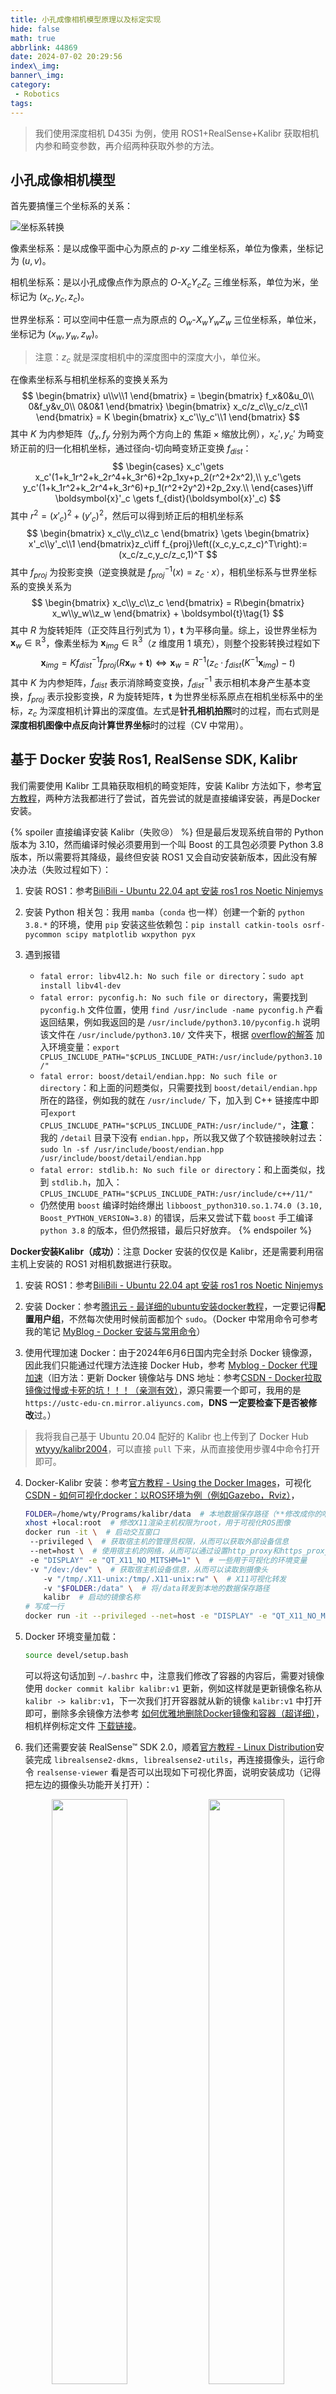 ```yaml
---
title: 小孔成像相机模型原理以及标定实现
hide: false
math: true
abbrlink: 44869
date: 2024-07-02 20:29:56
index\_img:
banner\_img:
category:
 - Robotics
tags:
---
```


> 我们使用深度相机 D435i 为例，使用 ROS1+RealSense+Kalibr 获取相机内参和畸变参数，再介绍两种获取外参的方法。

## 小孔成像相机模型

首先要搞懂三个坐标系的关系：

![坐标系转换](/figures/robotics/camera/坐标系转换.png)

像素坐标系：是以成像平面中心为原点的 $p\text{-} xy$ 二维坐标系，单位为像素，坐标记为 $(u,v)$。

相机坐标系：是以小孔成像点作为原点的 $O\text{-}X_cY_cZ_c$ 三维坐标系，单位为米，坐标记为 $(x_c,y_c,z_c)$。

世界坐标系：可以空间中任意一点为原点的 $O_w\text{-}X_wY_wZ_w$ 三位坐标系，单位米，坐标记为 $(x_w,y_w,z_w)$。

> 注意：$z_c$ 就是深度相机中的深度图中的深度大小，单位米。

在像素坐标系与相机坐标系的变换关系为
$$
\begin{bmatrix}
u\\v\\1
\end{bmatrix} =
\begin{bmatrix}
f_x&0&u_0\\
0&f_y&v_0\\
0&0&1
\end{bmatrix}
\begin{bmatrix}
x_c/z_c\\y_c/z_c\\1
\end{bmatrix} = K
\begin{bmatrix}
x_c'\\y_c'\\1
\end{bmatrix}
$$
其中 $K$ 为内参矩阵（$f_x,f_y$ 分别为两个方向上的 $\text{焦距} \times \text{缩放比例}$），$x_c',y_c'$ 为畸变矫正前的归一化相机坐标，通过径向-切向畸变矫正变换 $f_{dist}$：
$$
\begin{cases}
x_c'\gets x_c'(1+k_1r^2+k_2r^4+k_3r^6)+2p_1xy+p_2(r^2+2x^2),\\
y_c'\gets y_c'(1+k_1r^2+k_2r^4+k_3r^6)+p_1(r^2+2y^2)+2p_2xy.\\
\end{cases}\iff \boldsymbol{x}'_c \gets f_{dist}(\boldsymbol{x}'_c)
$$
其中 $r^2=(x'_c)^2+(y'_c)^2$，然后可以得到矫正后的相机坐标系
$$
\begin{bmatrix}
x_c\\y_c\\z_c
\end{bmatrix} \gets
\begin{bmatrix}
x'_c\\y'_c\\1
\end{bmatrix}z_c\iff f_{proj}\left((x_c,y_c,z_c)^T\right):=(x_c/z_c,y_c/z_c,1)^T
$$
其中 $f_{proj}$ 为投影变换（逆变换就是 $f_{proj}^{-1}(x)=z_c\cdot x$），相机坐标系与世界坐标系的变换关系为
$$
\begin{bmatrix}
x_c\\y_c\\z_c
\end{bmatrix} = 
R\begin{bmatrix}
x_w\\y_w\\z_w
\end{bmatrix} + \boldsymbol{t}\tag{1}
$$
其中 $R$ 为旋转矩阵（正交阵且行列式为 $1$），$\boldsymbol{t}$ 为平移向量。综上，设世界坐标为 $\boldsymbol{x}_w\in\mathbb{R}^3$，像素坐标为 $\boldsymbol{x}_{img} \in\mathbb{R}^3$（$z$ 维度用 $1$ 填充），则整个投影转换过程如下
$$
\boldsymbol{x}_{img} = Kf_{dist}^{-1}f_{proj}(R\boldsymbol{x}_{w}+\boldsymbol{t})\iff \boldsymbol{x}_w=R^{-1}\left(z_{c}\cdot f_{dist}(K^{-1}\boldsymbol{x}_{img})-t\right)\tag{2}
$$
其中 $K$ 为内参矩阵，$f_{dist}$ 表示消除畸变变换，$f_{dist}^{-1}$ 表示相机本身产生基本变换，$f_{proj}$ 表示投影变换，$R$ 为旋转矩阵，$\boldsymbol{t}$ 为世界坐标系原点在相机坐标系中的坐标，$z_c$ 为深度相机计算出的深度值。左式是**针孔相机拍照**时的过程，而右式则是**深度相机图像中点反向计算世界坐标**时的过程（CV 中常用）。

## 基于 Docker 安装 Ros1, RealSense SDK, Kalibr
我们需要使用 Kalibr 工具箱获取相机的畸变矩阵，安装 Kalibr 方法如下，参考[官方教程](https://github.com/ethz-asl/kalibr/wiki/installation)，两种方法我都进行了尝试，首先尝试的就是直接编译安装，再是Docker安装。

{% spoiler 直接编译安装 Kalibr（失败😢） %}
但是最后发现系统自带的 Python 版本为 3.10，然而编译时候必须要用到一个叫 Boost 的工具包必须要 Python 3.8 版本，所以需要将其降级，最终但安装 ROS1 又会自动安装新版本，因此没有解决办法（失败过程如下）：

1. 安装 ROS1：参考[BiliBili - Ubuntu 22.04 apt 安装 ros1 ros Noetic Ninjemys](https://www.bilibili.com/read/cv30135783/)
2. 安装 Python 相关包：我用 `mamba`（`conda` 也一样）创建一个新的 `python 3.8.*` 的环境，使用 `pip` 安装这些依赖包：`pip install catkin-tools osrf-pycommon scipy matplotlib wxpython pyx `

3. 遇到报错
   - `fatal error: libv4l2.h: No such file or directory`：`sudo apt install libv4l-dev`
   - `fatal error: pyconfig.h: No such file or directory`，需要找到 `pyconfig.h` 文件位置，使用 `find /usr/include -name pyconfig.h` 产看返回结果，例如我返回的是 `/usr/include/python3.10/pyconfig.h` 说明该文件在 `/usr/include/python3.10/` 文件夹下，根据 [overflow的解答](https://stackoverflow.com/a/22674820) 加入环境变量：`export CPLUS_INCLUDE_PATH="$CPLUS_INCLUDE_PATH:/usr/include/python3.10/"`
   - `fatal error: boost/detail/endian.hpp: No such file or directory`：和上面的问题类似，只需要找到 `boost/detail/endian.hpp` 所在的路径，例如我的就在 `/usr/include/` 下，加入到 C++ 链接库中即可`export CPLUS_INCLUDE_PATH="$CPLUS_INCLUDE_PATH:/usr/include/"`，**注意**：我的 `/detail` 目录下没有 `endian.hpp`，所以我又做了个软链接映射过去：`sudo ln -sf /usr/include/boost/endian.hpp /usr/include/boost/detail/endian.hpp`
   - `fatal error: stdlib.h: No such file or directory`：和上面类似，找到 `stdlib.h`，加入：`CPLUS_INCLUDE_PATH="$CPLUS_INCLUDE_PATH:/usr/include/c++/11/"`
   - 仍然使用 `boost` 编译时始终爆出 `libboost_python310.so.1.74.0 (3.10, Boost_PYTHON_VERSION=3.8)` 的错误，后来又尝试下载 `boost` 手工编译 `python 3.8` 的版本，但仍然报错，最后只好放弃。
{% endspoiler %}

**Docker安装Kalibr（成功）**：注意 Docker 安装的仅仅是 Kalibr，还是需要利用宿主机上安装的 ROS1 对相机数据进行获取。

1. 安装 ROS1：参考[BiliBili - Ubuntu 22.04 apt 安装 ros1 ros Noetic Ninjemys](https://www.bilibili.com/read/cv30135783/)

2. 安装 Docker：参考[腾讯云 - 最详细的ubuntu安装docker教程](https://cloud.tencent.com/developer/article/2309562)，一定要记得**配置用户组**，不然每次使用时候前面都加个 `sudo`。（Docker 中常用命令可参考我的笔记 [MyBlog - Docker 安装与常用命令](/posts/51856/)）

3. 使用代理加速 Docker：由于2024年6月6日国内完全封杀 Docker 镜像源，因此我们只能通过代理方法连接 Docker Hub，参考 [Myblog -  Docker 代理加速](/posts/51856/#docker-代理加速)（旧方法：更新 Docker 镜像站与 DNS 地址：参考[CSDN - Docker拉取镜像过慢或卡死的坑！！！（亲测有效）](https://blog.csdn.net/m0_65933139/article/details/130181525)，源只需要一个即可，我用的是 `https://ustc-edu-cn.mirror.aliyuncs.com`，**DNS 一定要检查下是否被修改**过。）

> 我将我自己基于 Ubuntu 20.04 配好的 Kalibr 也上传到了 Docker Hub [wtyyy/kalibr2004](https://hub.docker.com/repository/docker/wtyyy/kalibr2004/general)，可以直接 `pull` 下来，从而直接使用步骤4中命令打开即可。

4. Docker-Kalibr 安装：参考[官方教程 - Using the Docker Images](https://github.com/ethz-asl/kalibr/wiki/installation#using-the-docker-images)，可视化[CSDN - 如何可视化docker：以ROS环境为例（例如Gazebo，Rviz）](https://blog.csdn.net/zkk9527/article/details/121159353)，

   ```bash
   FOLDER=/home/wty/Programs/kalibr/data  # 本地数据保存路径（**修改成你的哈**）
   xhost +local:root  # 修改X11渲染主机权限为root，用于可视化ROS图像
   docker run -it \  # 启动交互窗口
   	--privileged \  # 获取宿主机的管理员权限，从而可以获取外部设备信息
   	--net=host \  # 使用宿主机的网络，从而可以通过设置http_proxy和https_proxy直接使用代理
   	-e "DISPLAY" -e "QT_X11_NO_MITSHM=1" \  # 一些用于可视化的环境变量
   	-v "/dev:/dev" \  # 获取宿主机设备信息，从而可以读取到摄像头
       -v "/tmp/.X11-unix:/tmp/.X11-unix:rw" \  # X11可视化转发
       -v "$FOLDER:/data" \  # 将/data转发到本地的数据保存路径
       kalibr  # 启动的镜像名称
   # 写成一行
   docker run -it --privileged --net=host -e "DISPLAY" -e "QT_X11_NO_MITSHM=1" -v "/dev:/dev" -v "/tmp/.X11-unix:/tmp/.X11-unix:rw" -v "$FOLDER:/data" kalibr
   ```

5. Docker 环境变量加载：

   ```bash
   source devel/setup.bash
   ```

   可以将这句话加到 `~/.bashrc` 中，注意我们修改了容器的内容后，需要对镜像使用 `docker commit kalibr kalibr:v1` 更新，例如这样就是更新镜像名称从 `kalibr -> kalibr:v1`，下一次我们打开容器就从新的镜像 `kalibr:v1` 中打开即可，删除多余镜像方法参考 [如何优雅地删除Docker镜像和容器（超详细）](https://blog.csdn.net/u014282578/article/details/127866389)，相机样例标定文件 [下载链接](https://github.com/ethz-asl/kalibr/issues/514)。

6. 我们还需要安装 RealSense™ SDK 2.0，顺着[官方教程 - Linux Distribution](https://github.com/IntelRealSense/librealsense/blob/master/doc/distribution_linux.md#installing-the-packages)安装完成 `librealsense2-dkms, librealsense2-utils`，再连接摄像头，运行命令 `realsense-viewer` 看是否可以出现如下可视化界面，说明安装成功（记得把左边的摄像头功能开关打开）：

<div align='center'>
   <img src=/figures/robotics/camera/realsense_viewer1.png width=49%></image>
   <img src=/figures/robotics/camera/realsense_viewer2.png width=49%></image>
</div>

### 内参标定（获取）
> D435i 的内参矩阵 $K$ 可以通过 RealSence SDK 直接获取（更加准确），但也可以通过下文中的畸变参数标定过程中获取。

 在 ROS 中将摄像头加入话题（ROS 是一个控制系统，需要将每个设备手动打开，打开后成为一个 node，使用 `rosnode list` 查看，每个 node 还具有很多相关 topic，可以获取其参数信息，通过 `rostopic list` 查看全部 topic，使用 `rostopic echo ${topic-name}` 获取话题具体信息，而打开 D435 摄像头就需要使用 realsense 安装的相关依赖包）， **内参获取**方法如下：

相机分辨率需要先固定成和python获取到的一样，这里设置为 `1280x720`，修改 `rs_camera.launch` 中：

```bash
cd /opt/ros/noetic/share/realsense2_camera/launch/rs_camera.launch
# 找到26行中，infra_width, infra_height 分别将后面的数字修改为 1280x720
<arg name="infra_width"         default="1280"/>
<arg name="infra_height"        default="720"/>
# 找到33行中，color_width, color_height 分别将后面的数字修改为 1280x720
<arg name="color_width"         default="1280"/>
<arg name="color_height"        default="720"/>
```

执行 `roslaunch realsense2_camera rs_camera.launch` 将摄像头加入到 node，执行 `rostopic list` 查看（左图），并使用 `rostopic echo /camera/color/camera_info` （右图）：

![ROS+RealSense获取相机内参矩阵](/figures/robotics/camera/ROS+RealSense获取相机内参矩阵.png)

内参矩阵为 `K: [908.2644653320312, 0.0, 650.677978515625, 0.0, 907.4638671875, 370.1951904296875, 0.0, 0.0, 1.0]` 对应 $3\times 3$ 矩阵的展开，非零项分别为内参矩阵中的 $f_x,u_0,f_y,v_0$（和上文ROS2获取中的内参矩阵不同是因为换了个相机）

### 畸变系数标定
>  参考 Kalibr [官方教程](https://github.com/ethz-asl/kalibr/wiki/multiple-camera-calibration) 和 [CSDN - Intel Realsense D435i标定详细步骤](https://blog.csdn.net/weixin_42705114/article/details/109721864)

#### 显示当前摄像头

首先要学会通过 `rviz` 显示当前摄像头，首先我们还是打开相机节点 `roslaunch realsense2_camera rs_camera.launch`，打开一个新的终端（可以使用 `tmux` 或者用 `vscode` 打开 docker），执行 `rviz`，会弹出可视化界面，如下操作从 `Add -> By topic -> /camera/color/image_raw/image -> OK` 中，即可加入当前相机图像（要从边上拖出来才能放大）。

<div align='center'>
    <image src=/figures/robotics/camera/rviz使用1.png width=39%></image>
    <image src=/figures/robotics/camera/rviz使用2.png width=19%></image>
    <image src=/figures/robotics/camera/rviz使用3.png width=39%></image>
</div>


#### 获取标定板

**方法1**（本机生成）

标定首先需要先打印出来一个标定板，标定版配置可以参考官方的配置文件，我们在共享路径创建配置文件如下：

```bash
❯ cat /data/april.yaml
target_type: 'aprilgrid'    # gridtype
tagCols: 6                  # number of apriltags
tagRows: 6                  # number of apriltags
tagSize: 0.088              # size of apriltag, edge to edge [m]
tagSpacing: 0.3             # ratio of space between tags to tagSize
```

对应生成标记板 `pdf` 文件命令为

```bash
kalibr_create_target_pdf --type apriltag --nx 6 --ny 6 --tsize 0.088 --tspace 0.3 /data/target.pdf
```

我们就能在本机的共享目录 `$FOLDER` 下看到标定板target.pdf文件，从而进行打印。（但这个标定版大小很大，所以不支持A4打印，手动调整应该也行，但是很麻烦，推荐下面这个方法）

--- 

**方法2**（用网页自动生成，推荐，用A4纸就能打印）
在这个网站[calib.io/Pattern Generator](https://calib.io/pages/camera-calibration-pattern-generator)，进行如下设置：
```bash
Target Type: Kalibr/AprilGrid
Board Width [mm]: 297
Board Height [mm]: 210
Rows: 5
Columns: 6
Tag Size [mm]: 19
```
就可以得到这个[PDF文件](/figures/robotics/camera/targetboard_A4_kalibr_aprilgrid_200x150_5x6_19.pdf)啦，我们直接用A4纸打印出来就能用，对应的标定配置文件如下：
```bash
❯ cat /data/april.yaml
target_type: 'aprilgrid'    # gridtype
tagCols: 6                  # number of apriltags
tagRows: 5                  # number of apriltags
tagSize: 0.019              # size of apriltag, edge to edge [m]
tagSpacing: 0.3             # ratio of space between tags to tagSize
```

#### 录制ROS视频包

标定是离线进行的，所以我们需要先录制一个视频包下来，但是我们不用在相机原有的频率下标记，所以创建一个固定 10Hz 频率（随便给个低点的就行）的新节点 `\color`：`rosrun topic_tools throttle messages /camera/color/image_raw 10.0 /color`，然后我们再从上面的 `rviz` 中打开 `/color` 节点的图像，可以看到有明显掉帧，我们拿起标定板保持在摄像头中，开始视频录制 `rosbag record -O /data/camd435i_10hz /color`，在录制过程中可以左右移动下标记板，然后 `ctrl C` 停止录制，文件保存在 `/data/camd435i_10hz.bag` 中。

#### 內参矩阵及畸变系数计算

如果 `kalibr_calibrate_cameras` 无法执行，添加路径：`export PATH=/catkin_ws/devel/lib/kalibr:$PATH` 。

执行下述代码（[可视化角点检测效果 Kalibr标记效果.webm](https://drive.google.com/file/d/19TT175ZED-C_JfZUa_B8XhbsDBknxlpf/view?usp=drive_link)）

````bash
kalibr_calibrate_cameras --target /data/april.yaml \  # 标记板配置文件
	--bag /data/camd435i_10hz.bag \  # 录制的视频包
	--models pinhole-radtan \  # 选择的相机模型为pinhole，畸变模型为radtan
	--topics /color \  # 选择录制视频的话题
	--show-extractio  # 可视化角点检测结果
# 写成一行
kalibr_calibrate_cameras --target /data/april.yaml --bag /data/camd435i_10hz.bag --models pinhole-radtan --topics /color --show-extractio
````

等执行完成后，在 `/data` 文件夹（共享文件夹）下会生成三个文件 `*.pdf, *.txt, *.yaml`

{% spoiler 我的 *.txt 文件 %}
```txt
Calibration results
====================
Camera-system parameters:
cam0 (/color):
    type: <class 'aslam_cv.libaslam_cv_python.DistortedPinholeCameraGeometry'>
    distortion: [ 0.1136323  -0.24918569 -0.00006587  0.00135696] +- [0.00317183 0.00929075 0.00046802 0.00045858]
    projection: [900.87667006 900.02687406 652.03098026 367.2331528 ] +- [0.92552758 0.81790359 1.04089438 1.11924883]
    reprojection error: [0.000000, 0.000000] +- [0.268245, 0.238228]



Target configuration
====================

  Type: aprilgrid
  Tags:
    Rows: 6
    Cols: 6
    Size: 0.088 [m]
    Spacing 0.026399999999999996 [m]
```
{% endspoiler %}

消除畸变变换如下：
$$
\begin{bmatrix}
x_c\\y_c\\z_c
\end{bmatrix} \gets
\begin{bmatrix}
x'_c\\y'_c\\1
\end{bmatrix}z_c\iff f_{proj}\left((x_c,y_c,z_c)^T\right)
$$

可以看出畸变系数为 `[ 0.1136323  -0.24918569 -0.00006587  0.00135696]`，其中前两个为径向畸变 $k_1,k_2$，后两个为切向畸变 $p_1,p_2$。对于内参矩阵，和 ROS+RealSense 直接读取出来的比较接近，但没有那个精确，我们还是使用直接读取出来的用于后续计算。

## 外参标定
使用**内参和畸变矩阵**可以得到从像素坐标系到相机坐标系的变换，再找到**旋转+平移**（仿射变换）矩阵就可以从相机坐标系到世界坐标系，我们关注 [小孔成像相机模型](./#小孔成像相机模型) 中的**相机与世界坐标系 $(1)$ 式**，**图像与世界坐标系 $(2)$ 式**：
$$
\begin{bmatrix}
x_c\\y_c\\z_c
\end{bmatrix} = 
R\begin{bmatrix}
x_w\\y_w\\z_w
\end{bmatrix} + \boldsymbol{t}\tag{1}
$$
$$
\boldsymbol{x}_{img} = Kf_{dist}^{-1}f_{proj}(R\boldsymbol{x}_{w}+\boldsymbol{t})\iff \boldsymbol{x}_w=R^{-1}\left(z_{c}\cdot f_{dist}(K^{-1}\boldsymbol{x}_{img})-t\right)\tag{2}
$$

两式分别对应计算 $R,T$ 有两种方法：

- 通过 $(1)$ 式直接计算：我们可以通过获取**世界坐标系**中的 $(0,0,0),(1,0,0),(0,1,0)$ 三个点在图像中的位置（图像识别），通过内参矩阵 $K$ 以及深度信息 $z_c$ 得到对应的**相机坐标** $(x_c,y_c,z_c)$，将三个点对分别带入 $(1)$ 式中，从而计算出 $R:=(\boldsymbol{r}_1,\boldsymbol{r}_2,\boldsymbol{r}_3)$ 中的 $\boldsymbol{r}_1,\boldsymbol{r}_2$ 和 $\boldsymbol{t}$，通过外积求得 $\boldsymbol{r}_3=\boldsymbol{r}_1\times \boldsymbol{r}_2$。但是这种方法由于 $z_c$ 的估计可能存在误差，不能保证 $\boldsymbol{r}_1\perp\boldsymbol{r}_2$ 即 $R$ 是旋转矩阵。（代码 [`get_extri.py`](https://github.com/wty-yy/tri-fingers/blob/master/code/camera/get_extri.py) 中的 `calPoseFrom3Points`）

- 通过 $(2)$ 式直接计算：另一种不依赖深度信息的方法是使用最小二乘法，通过 `cv2` 中求解 [`solvePnP`](https://docs.opencv.org/4.x/d9/d0c/group__calib3d.html#ga549c2075fac14829ff4a58bc931c033d) 的方法来获取（官方外参标定文档 [Perspective-n-Point (PnP) pose computation](https://docs.opencv.org/4.x/d5/d1f/calib3d_solvePnP.html)），假设我们给出 $n$ 个世界坐标系与相机坐标系的点对 $(\boldsymbol{x}_c)_i,(\boldsymbol{x}_w)_i$，通过求解最优化问题，得到 $R,T$。

$$
\min_{R,T}\sum_{i=1}^n||(x_c)_i-(R(x_w)_i+T)||_2^2,\\
s.t.\quad R^TR = I, \text{det}(R) = 1
$$

### 模拟小孔相机模型
即使没有摄像机，我们也可以通过 Python 中的 Numpy 和 cv2，将自己创建的三维空间中点通过小孔相机模型投影到二维平面上，并进行可视化，从而模拟成像过程，用上述两种方法反算出相机的外参，效果如下所示
![模拟小孔相机模型](/figures/robotics/camera/camera_projection_demo.gif)
#### 定义空间物体
```python
class SpaceObject:
  x_world: np.ndarray
  lines: np.ndarray

class Cube(SpaceObject):
  def __init__(self, width=1, center=np.array([0,0,0])):
    self.width = width
    self.center = center
    self.x_world = (np.array([
      [0, 0, 0], [1, 0, 0], [0, 1, 0], [0, 0, 1],
      [1, 1, 0], [1, 0, 1], [0, 1, 1], [1, 1, 1],
    ], np.float32) - np.array([0.5]*3, np.float32)) * width + np.ones(3, np.float32) * center
    self.lines = np.array([
      [0, 1], [0, 2], [1, 4], [2, 4],
      [0, 3], [1, 5], [2, 6], [4, 7],
      [5, 7], [6, 7], [3, 6], [3, 5],
    ], np.int32)

class Triangle(SpaceObject):
  def __init__(self, pos=None):
    if pos is None:
      pos = [(1,0,0), (0,1,0), (0,0,0)]
    self.x_world = np.array(pos, np.float32)  # (3, 3)
    self.lines = np.array([[0, 1], [1, 2], [2, 0]], np.int32)
```

#### 定义相机
```python
def rotation_3d(rot: Sequence):
  rx, ry, rz = rot
  sin, cos = np.sin, np.cos
  Rx = np.array([[1,0,0],[0,cos(rx),-sin(rx)],[0,sin(rx),cos(rx)]], np.float32)
  Ry = np.array([[cos(ry),0,sin(ry)],[0,1,0],[-sin(ry),0,cos(ry)]], np.float32)
  Rz = np.array([[cos(rz),-sin(rz),0],[sin(rz),cos(rz),0],[0,0,1]], np.float32)
  return Rx @ Ry @ Rz

class Camera:
  def __init__(self, fx=800, fy=800, u0=256, v0=256, rot=[np.pi/4,np.pi/6,np.pi/4], tran=[0,0,5], name='camera'):
    self.name = name
    self.fx, self.fy, self.u0, self.v0 = fx, fy, u0, v0
    self.img_size = (self.u0 * 2, self.v0 * 2)
    self.K = np.array([
      [fx, 0, u0],
      [0, fy, v0],
      [0, 0, 1]
    ], np.float32)
    self.rot = np.array(rot, np.float32)
    self.R = rotation_3d(rot)
    self.T = np.array(tran, dtype=np.float32)
    self.x_camera, self.x_img = [], []

  def cap(self, obj: SpaceObject, draw_vertex=True, show=True, delay=10, img=None):
    x_world = obj.x_world  # (N, 3)
    x_camera = x_world @ self.R.T + self.T.T
    self.x_camera.append(x_camera)
    x_img = x_camera @ self.K.T / x_camera[:, -1:]
    x_img = x_img[:, :2].astype(np.int32)
    self.x_img.append(x_img)
    if img is None:
      img = np.zeros((*self.img_size, 3), np.uint8)
    for (i, j) in obj.lines:
      cv2.line(img, x_img[i], x_img[j], color=(255,192,203), thickness=2)
    if draw_vertex:
      for pos in x_img:
        cv2.circle(img, pos, radius=1, color=(255,0,0), thickness=4)
    if show: self.show(img, delay)
    return img

  def cap_multi(self, objs: Sequence[SpaceObject], delay=10):
    img = None
    self.x_img = []
    for obj in objs:
      img = self.cap(obj, draw_vertex=False, show=False, img=img)
    self.x_img = np.concatenate(self.x_img, 0)
    self.show(img, delay)
    return img

  def show(self, img, delay):
    cv2.imshow(self.name, img)
    cv2.waitKey(delay)
```
#### 外参标定
```python
def get_extrinsics_img_and_world(x_img: np.ndarray, x_world: np.ndarray, K: np.ndarray, dist=None):
  """
  Give one-to-one N points in two coordinate systems, return world coor-sys to camera coor-sys.
  Args:
    x_img [shape=(N,3)]: Points in image coordinate system
    x_world [shape=(N,3)]: Points in world coordinate system
    K [shape=(3,3)]: Camera internal matrix
    dist [shape=(4,) or None]: If not None, give distortion coefficients k1, k2, p1, p2 (option: [k3, k4] after)
  """
  assert len(x_img) == len(x_world)
  _, R, T = cv2.solvePnP(
    x_world.astype(np.float32), x_img.astype(np.float32), K.astype(np.float32), distCoeffs=dist,
    flags=cv2.SOLVEPNP_P3P
  )
  R, _ = cv2.Rodrigues(R)
  return R, T

def get_extrinsics_camera_and_world(o: np.ndarray, x: np.ndarray, y: np.ndarray):
  """
  Args:
    o [shape=(3,)]: World (0, 0, 0) in camera coordinate system
    x [shape=(3,)]: World (x, 0, 0) in camera coordinate system, x can be any real number
    y [shape=(3,)]: World (0, y, 0) in camera coordinate system, y can be any real number
  Returns:
    R: Rotation matrix
    T: Translation vector
  """
  T = o
  r1, r2 = (x - T) / np.linalg.norm(x - T), (y - T) / np.linalg.norm(y - T)
  r3 = np.cross(r1, r2)
  r3 /= np.linalg.norm(r3)
  return np.array([r1,r2,r3], np.float32).T, T.T
```
#### 完整代码
```python
import numpy as np
import cv2
from typing import Sequence

class SpaceObject:
  x_world: np.ndarray
  lines: np.ndarray

class Cube(SpaceObject):
  def __init__(self, width=1, center=np.array([0,0,0])):
    self.width = width
    self.center = center
    self.x_world = (np.array([
      [0, 0, 0], [1, 0, 0], [0, 1, 0], [0, 0, 1],
      [1, 1, 0], [1, 0, 1], [0, 1, 1], [1, 1, 1],
    ], np.float32) - np.array([0.5]*3, np.float32)) * width + np.ones(3, np.float32) * center
    self.lines = np.array([
      [0, 1], [0, 2], [1, 4], [2, 4],
      [0, 3], [1, 5], [2, 6], [4, 7],
      [5, 7], [6, 7], [3, 6], [3, 5],
    ], np.int32)

class Triangle(SpaceObject):
  def __init__(self, pos=None):
    if pos is None:
      pos = [(1,0,0), (0,1,0), (0,0,0)]
    self.x_world = np.array(pos, np.float32)  # (3, 3)
    self.lines = np.array([[0, 1], [1, 2], [2, 0]], np.int32)

def rotation_3d(rot: Sequence):
  rx, ry, rz = rot
  sin, cos = np.sin, np.cos
  Rx = np.array([[1,0,0],[0,cos(rx),-sin(rx)],[0,sin(rx),cos(rx)]], np.float32)
  Ry = np.array([[cos(ry),0,sin(ry)],[0,1,0],[-sin(ry),0,cos(ry)]], np.float32)
  Rz = np.array([[cos(rz),-sin(rz),0],[sin(rz),cos(rz),0],[0,0,1]], np.float32)
  return Rx @ Ry @ Rz

class Camera:
  def __init__(self, fx=800, fy=800, u0=256, v0=256, rot=[np.pi/4,np.pi/6,np.pi/4], tran=[0,0,5], name='camera'):
    self.name = name
    self.fx, self.fy, self.u0, self.v0 = fx, fy, u0, v0
    self.img_size = (self.u0 * 2, self.v0 * 2)
    self.K = np.array([
      [fx, 0, u0],
      [0, fy, v0],
      [0, 0, 1]
    ], np.float32)
    self.rot = np.array(rot, np.float32)
    self.R = rotation_3d(rot)
    self.T = np.array(tran, dtype=np.float32)
    self.x_camera, self.x_img = [], []

  def cap(self, obj: SpaceObject, draw_vertex=True, show=True, delay=10, img=None):
    x_world = obj.x_world  # (N, 3)
    x_camera = x_world @ self.R.T + self.T.T
    self.x_camera.append(x_camera)
    x_img = x_camera @ self.K.T / x_camera[:, -1:]
    x_img = x_img[:, :2].astype(np.int32)
    self.x_img.append(x_img)
    if img is None:
      img = np.zeros((*self.img_size, 3), np.uint8)
    for (i, j) in obj.lines:
      cv2.line(img, x_img[i], x_img[j], color=(255,192,203), thickness=2)
    if draw_vertex:
      for pos in x_img:
        cv2.circle(img, pos, radius=1, color=(255,0,0), thickness=4)
    if show: self.show(img, delay)
    return img

  def cap_multi(self, objs: Sequence[SpaceObject], delay=10):
    img = None
    self.x_img = []
    for obj in objs:
      img = self.cap(obj, draw_vertex=False, show=False, img=img)
    self.x_img = np.concatenate(self.x_img, 0)
    self.show(img, delay)
    return img

  def show(self, img, delay):
    cv2.imshow(self.name, img)
    cv2.waitKey(delay)

def get_extrinsics_img_and_world(x_img: np.ndarray, x_world: np.ndarray, K: np.ndarray, dist=None):
  """
  Give one-to-one N points in two coordinate systems, return world coor-sys to camera coor-sys.
  Args:
    x_img [shape=(N,3)]: Points in image coordinate system
    x_world [shape=(N,3)]: Points in world coordinate system
    K [shape=(3,3)]: Camera internal matrix
    dist [shape=(4,) or None]: If not None, give distortion coefficients k1, k2, p1, p2 (option: [k3, k4] after)
  """
  assert len(x_img) == len(x_world)
  _, R, T = cv2.solvePnP(
    x_world.astype(np.float32), x_img.astype(np.float32), K.astype(np.float32), distCoeffs=dist,
    flags=cv2.SOLVEPNP_P3P
  )
  R, _ = cv2.Rodrigues(R)
  return R, T

def get_extrinsics_camera_and_world(o: np.ndarray, x: np.ndarray, y: np.ndarray):
  """
  Args:
    o [shape=(3,)]: World (0, 0, 0) in camera coordinate system
    x [shape=(3,)]: World (x, 0, 0) in camera coordinate system, x can be any real number
    y [shape=(3,)]: World (0, y, 0) in camera coordinate system, y can be any real number
  Returns:
    R: Rotation matrix
    T: Translation vector
  """
  T = o
  r1, r2 = (x - T) / np.linalg.norm(x - T), (y - T) / np.linalg.norm(y - T)
  r3 = np.cross(r1, r2)
  r3 /= np.linalg.norm(r3)
  return np.array([r1,r2,r3], np.float32).T, T.T

def random_rotation(camera: Camera, objs, n_sample=100, rand_range=2*np.pi, rand_time=np.inf):
  camera.cap_multi(objs)

  rot = base_rot = camera.rot
  i = 0
  while i < rand_time:
    i += 1
    # target = [rand[0], np.pi, np.pi]
    delta = (np.random.rand(3) - 0.5) * rand_range / 2
    target = base_rot + delta
    rs = np.linspace(rot, target, n_sample)
    for r in rs:
      camera.R = rotation_3d(r)
      camera.cap_multi(objs)
    rot = target
    # print(r.shape)

def demo1_play_with_graphics():
  camera = Camera(name='cube')
  objs = [Cube(),
    Triangle([(0,0,0),(1,0,0),(0,0,1)]), Triangle([(0,0,0),(-1,0,0),(0,0,1)]),
    Triangle([(0,0,0),(1,0,0),(0,0,-1)]), Triangle([(0,0,0),(-1,0,0),(0,0,-1)]),
    Triangle([(0,0,0),(0,1,0),(0,0,1)]), Triangle([(0,0,0),(0,1,0),(0,0,-1)]),
    Triangle([(0,0,0),(0,-1,0),(0,0,1)]), Triangle([(0,0,0),(0,-1,0),(0,0,-1)]),
  ]
  random_rotation(camera, objs)

def demo2_play_with_text():
  from stl import mesh
  camera = Camera(v0=512, rot=[0,np.pi,np.pi], tran=[10,-10,30], name='text')
  ms = mesh.Mesh.from_file('test1.stl')
  objs = [Triangle(tri) for tri in ms.vectors]
  random_rotation(camera, objs, n_sample=10, rand_range=np.pi/2)

def demo3_get_extrinsics_img_and_world():
  camera = Camera(name='cube')
  obj = Cube()
  camera.cap(obj, show=False)
  R, T = get_extrinsics_img_and_world(camera.x_img[0][:4], obj.x_world[:4], camera.K)
  print("(DEMO3) Calculate extrinsics by image and world points relation:")
  print("real:", camera.R, camera.T)
  print("calc:", R, T); print()

def demo4_get_extrinsics_camera_and_world():
  camera = Camera(name='cube')
  x_world = np.array([[0,0,0], [3,0,0], [0,-10,0]], np.float32)
  x_camera = x_world @ camera.R.T + camera.T.T
  R, T = get_extrinsics_camera_and_world(x_camera[0], x_camera[1], x_camera[2])
  print("(DEMO4) Calculate extrinsics by world points in camera coordinate system:")
  print("real:", camera.R, camera.T)
  print("calc:", R, T); print()

if __name__ == '__main__':
  demo3_get_extrinsics_img_and_world()
  demo4_get_extrinsics_camera_and_world()
  import multiprocessing
  multiprocessing.Process(target=demo1_play_with_graphics).start()
  # demo2_play_with_text()  # add test1.stl in current folder, generate by https://www.enjoying3d.com/tool/text.php
```

`demo3, demo4` 的外参计算结果如下，看得出来通过相机坐标直接计算，在深度信息准确时，结果也是非常精准的
```bash
(DEMO3) Calculate extrinsics by image and world points relation:
real: [[ 0.6123724  -0.6123724   0.5       ]
 [ 0.74999994  0.24999999 -0.6123724 ]
 [ 0.24999999  0.74999994  0.6123724 ]] [0. 0. 5.]
calc: [[ 0.61252489 -0.61320246  0.49879455]
 [ 0.74928849  0.24945152 -0.61346613]
 [ 0.25175388  0.74950429  0.61226082]] [[-2.44022356e-03]
 [-1.22664996e-03]
 [ 4.99840478e+00]]

(DEMO4) Calculate extrinsics by world points in camera coordinate system:
real: [[ 0.6123724  -0.6123724   0.5       ]
 [ 0.74999994  0.24999999 -0.6123724 ]
 [ 0.24999999  0.74999994  0.6123724 ]] [0. 0. 5.]
calc: [[ 0.61237246  0.61237246 -0.5       ]
 [ 0.75       -0.25        0.6123725 ]
 [ 0.25000003 -0.75       -0.61237246]] [0. 0. 5.]
```

想要可视化文字建模，需要从 [立体文字-Enjoying3D打印云平台](https://www.enjoying3d.com/tool/text.php) 上下载空间建模文件 `*.stl`，重命名为 `test1.stl` 放到同级目录下即可。

## （可跳过）ROS2 + RealSense获取内参矩阵

[[教程]安装realsense-ros](https://github.com/IntelRealSense/realsense-ros?tab=readme-ov-file#installation-on-ubuntu)，realsense-SDK 是用于相机可视化与获取相机内参，需要依赖 ROS 与相机进行通讯，我们根据上述教程进行安装：

1. **ROS2 安装**：我们安装的是 [ROS2 Humble](https://docs.ros.org/en/humble/Installation/Ubuntu-Install-Debians.html)（这个相比 [ROS2 Iron](https://docs.ros.org/en/iron/Installation/Ubuntu-Install-Debians.html) 有更长的维护时间）
   1. **安装**：直接进入[官方的安装教程](https://docs.ros.org/en/humble/Installation/Ubuntu-Install-Debians.html#install-ros-2-packages)中，顺次执行下来即可，注意安装 `sudo apt install ros-humble-desktop` 时候可能会爆版本过高的问题，我们可以先安装 `sudo apt install aptitude` 用于包版本降级，再使用 `sudo aptitude install ros-humble-desktop` 进行安装（如此安装需要要对安装策略进行选择，当看到 `ros-humble-desktop` 在 `uninstall` 列表中时，按 `n` 回车，让其继续给出新的安装策略，直到 `ros-humble-desktop` 不再 `uninstall` 中时，按 `y` 回车）
   2. **环境变量**：安装完成 `ros-humble-desktop` 后还需要执行 `source /opt/ros/humble/setup.bash` 对环境变量进行更新，由于我用的是 `zsh`，所以执行 `source /opt/ros/humble/setup.zsh` 即可。如果不想每次都 `source` 一次可以直接将 `source source /opt/ros/humble/setup.zsh` 加入到 `~/.zshrc` 中（如果是 bash 则加入到 `.bashrc` 中）
   3. **简单测试**：在一个终端中打开一个小乌龟测试器 `ros2 run turtlesim turtlesim_node`，再开一个终端打开 `ros2 run turtlesim turtle_teleop_key` 控制器（节点），对里面按上下左右即可对小乌龟进行控制了！
2. **安装 RealSense™ SDK 2.0**：[安装教程](https://github.com/IntelRealSense/librealsense/blob/master/doc/distribution_linux.md#installing-the-packages)，只需安装 `librealsense2-dkms` 和 `librealsense2-utils` 即可，输入命令 `realsense-viewer` 即可打开相机显示的可视化界面（连接相机即可看到画面，包含图像及深度图）
3. **向 ROS2 中安装 RealSense wrapper**：我的是 `humble` 版本，所以直接安装 `sudo apt install ros-humble-realsense2-*` 即可。

参考[ubuntu20.08下获取realsense内参（使用ros功能包）](https://blog.csdn.net/weixin_42691563/article/details/126818521)：我们需要用 type-c 3.0 （必须 3.0 哈）的 USB 线连接摄像头和电脑，运行命令 `ros2 run realsense2_camera realsense2_camera_node` 即可将当前相机加入 ROS 中的节点，然后通过 `ros2 topic list` 查看当前节点相关的话题，我们可以看到如下这些话题，再开个新的终端执行 `ros2 topic echo /camera/color/camera_info` 获取到当前相机相关参数，其中内参矩阵为 `k` 后面的 9 个参数，分别为 $3\times 3$ 的内参矩阵横向展开的结果。

![ROS2显示话题及查看话题内容](/figures/robotics/camera/ROS2显示话题及查看话题内容.png)

例如上图中，我的相机内参矩阵就是 `k=[[616.3648681640625,0.0,316.91259765625],[0.0,616.5704345703125,243.251953125],[0.0,0.0,1.0]]`：

$$
K=\begin{bmatrix}
616.36&0&316.91\\
0&616.57&243.25\\
0&0&1
\end{bmatrix}
$$

